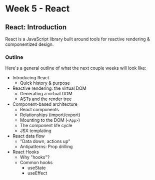 # Week 5 - React

## React: Introduction

React is a JavaScript library built around tools for reactive rendering & componentized design.

### Outline

Here's a general outline of what the next couple weeks will look like:

- Introducing React
  - Quick history & purpose
- Reactive rendering: the virtual DOM
  - Generating a virtual DOM
  - ASTs and the render tree
- Component-based architecture
  - React components
  - Relationships (import/export)
  - Mounting to the DOM (`<App>`)
  - The component life cycle
  - JSX templating
- React data flow
  - "Data down, actions up"
  - Antipatterns: Prop drilling
- React Hooks
  - Why "hooks"?
  - Common hooks
    - useState
    - useEffect
